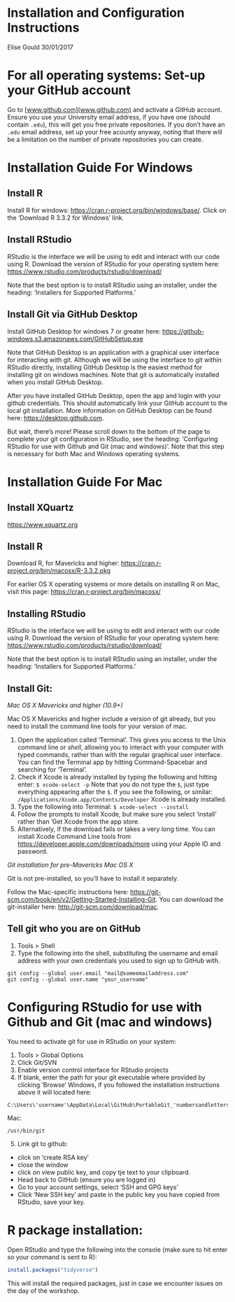 Installation and Configuration Instructions
================
Elise Gould
30/01/2017

# For all operating systems: Set-up your GitHub account

Go to [www.github.com](www.github.com) and activate a GitHub account.
Ensure you use your University email address, if you have one (should
contain `.edu`), this will get you free private repositories. If you
don’t have an `.edu` email address, set up your free acounty anyway,
noting that there will be a limitation on the number of private
repositories you can create.

# Installation Guide For Windows

## Install R

Install R for windows: <https://cran.r-project.org/bin/windows/base/>.
Click on the ‘Download R 3.3.2 for Windows’ link.

## Install RStudio

RStudio is the interface we will be using to edit and interact with our
code using R. Download the version of RStudio for your operating system
here: <https://www.rstudio.com/products/rstudio/download/>

Note that the best option is to install RStudio using an installer,
under the heading: ‘Installers for Supported Platforms.’

## Install Git via GitHub Desktop

Install GitHub Desktop for windows 7 or greater here:
<https://github-windows.s3.amazonaws.com/GitHubSetup.exe>

Note that GitHub Desktop is an application with a graphical user
interface for interacting with git. Although we will be using the
interface to git within RStudio directly, installing GitHub Desktop is
the easiest method for installing git on windows machines. Note that git
is automatically installed when you install GitHub Desktop.

After you have installed GitHub Desktop, open the app and login with
your github credentials. This should automatically link your GitHub
account to the local git installation. More information on GitHub
Desktop can be found here: <https://desktop.github.com>.

But wait, there’s more\! Please scroll down to the bottom of the page to
complete your git configuration in RStudio, see the heading:
‘Configuring RStudio for use with Github and Git (mac and windows)’.
Note that this step is necessary for both Mac and Windows operating
systems.

# Installation Guide For Mac

## Install XQuartz

<https://www.xquartz.org>

## Install R

Download R, for Mavericks and higher:
<https://cran.r-project.org/bin/macosx/R-3.3.2.pkg>

For earlier OS X operating systems or more details on installing R on
Mac, visit this page: <https://cran.r-project.org/bin/macosx/>

## Installing RStudio

RStudio is the interface we will be using to edit and interact with our
code using R. Download the version of RStudio for your operating system
here: <https://www.rstudio.com/products/rstudio/download/>

Note that the best option is to install RStudio using an installer,
under the heading: ‘Installers for Supported Platforms.’

## Install Git:

*Mac OS X Mavericks and higher (10.9+)*

Mac OS X Mavericks and higher include a version of git already, but you
need to install the command line tools for your version of mac.

1.  Open the application called ‘Terminal’. This gives you access to the
    Unix command line or *shell*, allowing you to interact with your
    computer with typed commands, rather than with the regular graphical
    user interface. You can find the Terminal app by hitting
    Command-Spacebar and searching for ‘Terminal’.
2.  Check if Xcode is already installed by typing the following and
    hitting enter: `$ xcode-select -p` Note that you do not type the
    `$`, just type everything appearing after the `$`. If you see the
    following, or similar: `/Applications/Xcode.app/Contents/Developer`
    Xcode is already installed.
3.  Type the following into Terminal: `$ xcode-select --install`
4.  Follow the prompts to install Xcode, but make sure you select
    ‘install’ rather than ’Get Xcode from the app store.
5.  Alternatively, if the download fails or takes a very long time. You
    can install Xcode Command Line tools from
    <https://developer.apple.com/downloads/more> using your Apple ID and
    password.

*Git installation for pre-Mavericks Mac OS X*

Git is not pre-installed, so you’ll have to install it separately.

Follow the Mac-specific instructions here:
<https://git-scm.com/book/en/v2/Getting-Started-Installing-Git>. You can
download the git-installer here: <http://git-scm.com/download/mac>.

## Tell git who you are on GitHub

1.  Tools \> Shell
2.  Type the following into the shell, substituting the username and
    email address with your own credentials you used to sign up to
    GitHub with.

<!-- end list -->

    git config --global user.email "mail@someemailaddress.com"
    git config --global user.name "your_username"

# Configuring RStudio for use with Github and Git (mac and windows)

You need to activate git for use in RStudio on your system:

1.  Tools \> Global Options
2.  Click Git/SVN
3.  Enable version control interface for RStudio projects
4.  If blank, enter the path for your git executable where provided by
    clicking ‘Browse’ Windows, if you followed the installation
    instructions above it will located
    here:

<!-- end list -->

    C:\Users\'username'\AppData\Local\GitHub\PortableGit_'numbersandletters'\cmd\git.exe

Mac:

    /usr/bin/git

5.  Link git to github:

<!-- end list -->

  - click on ‘create RSA key’
  - close the window
  - click on view public key, and copy tje text to your clipboard.
  - Head back to GitHub (ensure you are logged in)
  - Go to your account settings, select ‘SSH and GPG keys’
  - Click ‘New SSH key’ and paste in the public key you have copied from
    RStudio, save your key.

# R package installation:

Open RStudio and type the following into the console (make sure to hit
enter so your command is sent to R):

``` r
install.packages("tidyverse")
```

This will install the required packages, just in case we encounter
issues on the day of the workshop.
